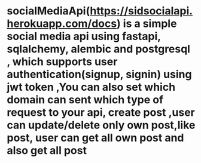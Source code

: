 # socialMediaApi(https://sidsocialapi.herokuapp.com/docs) is a simple social media api using fastapi, sqlalchemy, alembic and postgresql , which supports user authentication(signup, signin) using jwt token ,You can also set which domain can sent which type of request to your api, create post ,user can update/delete only own post,like post, user can get all own post and also get all post
